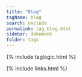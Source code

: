 ```yaml
---
title: "Blog"
tagName: blog
search: exclude
permalink: tag_blog.html
sidebar: dokument
folder: tags
---
```

{% include taglogic.html %}

{% include links.html %}